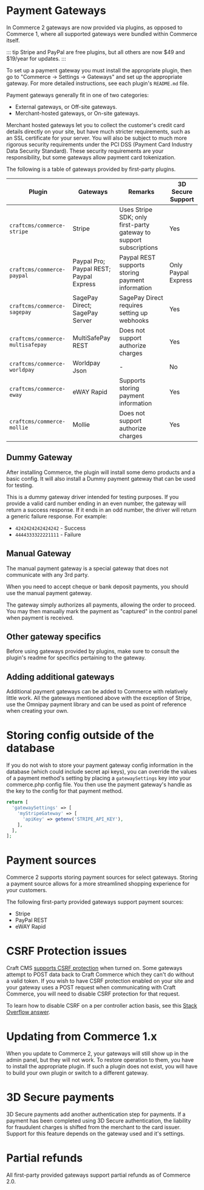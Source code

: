 # Payment Gateways

In Commerce 2 gateways are now provided via plugins, as opposed to Commerce 1, where all supported gateways were bundled within Commerce itself.

::: tip
Stripe and PayPal are free plugins, but all others are now $49 and $19/year for updates.
:::

To set up a payment gateway you must install the appropriate plugin, then go to "Commerce → Settings → Gateways" and set up the appropriate gateway. For more detailed instructions, see each plugin's `README.md` file.

Payment gateways generally fit in one of two categories:

- External gateways, or Off-site gateways.
- Merchant-hosted gateways, or On-site gateways.

Merchant hosted gateways let you to collect the customer's credit card details directly on your site, but have much stricter requirements, such as an SSL certificate for your server. You will also be subject to much more rigorous security requirements under the PCI DSS (Payment Card Industry Data Security Standard). These security requirements are your responsibility, but some gateways allow payment card tokenization.

The following is a table of gateways provided by first-party plugins.

| Plugin                           | Gateways                                | Remarks                                                            | 3D Secure Support   |
|----------------------------------|-----------------------------------------|--------------------------------------------------------------------|---------------------|
| `craftcms/commerce-stripe`       | Stripe                                  | Uses Stripe SDK; only first-party gateway to support subscriptions | Yes                 |
| `craftcms/commerce-paypal`       | Paypal Pro; Paypal REST; Paypal Express | Paypal REST supports storing payment information                   | Only Paypal Express |
| `craftcms/commerce-sagepay`      | SagePay Direct; SagePay Server          | SagePay Direct requires setting up webhooks                        | Yes                 |
| `craftcms/commerce-multisafepay` | MultiSafePay REST                       | Does not support authorize charges                                 | Yes                 |
| `craftcms/commerce-worldpay`     | Worldpay Json                           | -                                                                  | No                  |
| `craftcms/commerce-eway`         | eWAY Rapid                              | Supports storing payment information                               | Yes                 |
| `craftcms/commerce-mollie`       | Mollie                                  | Does not support authorize charges                                 | Yes                 |

## Dummy Gateway

After installing Commerce, the plugin will install some demo products and a basic config. It will also install a Dummy payment gateway
that can be used for testing.

This is a dummy gateway driver intended for testing purposes. If you provide a valid card number ending in an even number, the gateway will return a success response. If it ends in an odd number, the driver will return a generic failure response. For example:

- `4242424242424242` - Success
- `4444333322221111` - Failure

## Manual Gateway

The manual payment gateway is a special gateway that does not communicate with any 3rd party.

When you need to accept cheque or bank deposit payments, you should use the manual payment gateway.

The gateway simply authorizes all payments, allowing the order to proceed. You may then manually mark the payment as "captured" in the control panel when payment is received.

## Other gateway specifics

Before using gateways provided by plugins, make sure to consult the plugin's readme for specifics pertaining to the gateway.

## Adding additional gateways

Additional payment gateways can be added to Commerce with relatively little work. All the gateways mentioned above with the exception of Stripe, use the Omnipay payment library and can be used as point of reference when creating your own.

# Storing config outside of the database

If you do not wish to store your payment gateway config information in the database (which could include secret api keys), you can override the values of a payment method's setting by placing a `gatewaySettings` key into your commerce.php config file. You then use the payment gateway's handle  as the key to the config for that payment method.

```php
return [
  'gatewaySettings' => [
    'myStripeGateway' => [
      'apiKey' => getenv('STRIPE_API_KEY'),
    ],
  ],
];
```

# Payment sources

Commerce 2 supports storing payment sources for select gateways. Storing a payment source allows for a more streamlined shopping experience for your customers.

The following first-party provided gateways support payment sources:

- Stripe
- PayPal REST
- eWAY Rapid

# CSRF Protection issues

Craft CMS [supports CSRF protection](https://craftcms.com/support/csrf-protection) when turned on. Some gateways attempt to POST data back to Craft Commerce which they can't do without a valid token. If you wish to have CSRF protection enabled on your site and your gateway uses a POST request when communicating with Craft Commerce, you will need to disable CSRF protection for that request.

To learn how to disable CSRF on a per controller action basis, see this [Stack Overflow answer](http://craftcms.stackexchange.com/a/4554/91). 


# Updating from Commerce 1.x

When you update to Commerce 2, your gateways will still show up in the admin panel, but they will not work. To restore operation to them, you have to install the appropriate plugin. If such a plugin does not exist, you will have to build your own plugin or switch to a different gateway.

# 3D Secure payments

3D Secure payments add another authentication step for payments. If a payment has been completed using 3D Secure authentication, the liability for fraudulent charges is shifted from the merchant to the card issuer.
Support for this feature depends on the gateway used and it's settings.

# Partial refunds

All first-party provided gateways support partial refunds as of Commerce 2.0.
